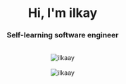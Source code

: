 ### 

<!--
**ilkaay/ilkaay** is a ✨ _special_ ✨ repository because its `README.md` (this file) appears on your GitHub profile.

Here are some ideas to get you started:

- 🔭 I’m currently working on ...
- 🌱 I’m currently learning ...
- 👯 I’m looking to collaborate on ...
- 🤔 I’m looking for help with ...
- 💬 Ask me about ...
- 📫 How to reach me: ...
- 😄 Pronouns: ...
- ⚡ Fun fact: ...
-->
<br>
<h1 align="center">Hi, I'm ilkay</h1>
<h3 align="center">Self-learning software engineer</h3>
<br>

<div align="center">
  <img src="https://github-readme-stats.vercel.app/api/top-langs?username=ilkaay&show_icons=true&locale=en&layout=compact" alt="ilkaay" />
  <br><br>
  <img src="https://github-readme-stats.vercel.app/api?username=ilkaay&show_icons=true&locale=en" alt="ilkaay" />
</div>


